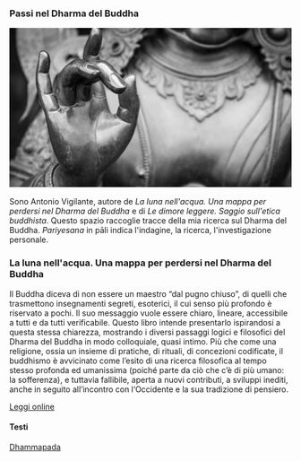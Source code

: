 ### Passi nel Dharma del Buddha

![](mudra.jpg)

Sono Antonio Vigilante, autore de *La luna nell'acqua. Una mappa per perdersi nel Dharma del Buddha* e di *Le dimore leggere. Saggio sull'etica buddhista*. Questo spazio raccoglie tracce della mia ricerca sul Dharma del Buddha. *Pariyesana* in pāli indica l'indagine, la ricerca, l'investigazione personale. 

### La luna nell'acqua. Una mappa per perdersi nel Dharma del Buddha

Il Buddha diceva di non essere un maestro “dal pugno chiuso”, di quelli che trasmettono insegnamenti segreti, esoterici, il cui senso più profondo è riservato a pochi. Il suo messaggio vuole essere chiaro, lineare, accessibile a tutti e da tutti verificabile. Questo libro intende presentarlo ispirandosi a questa stessa chiarezza, mostrando i diversi passaggi logici e filosofici del Dharma del Buddha in modo colloquiale, quasi intimo. Più che come una religione, ossia un insieme di pratiche, di rituali, di concezioni codificate, il buddhismo è avvicinato come l’esito di una ricerca filosofica al tempo stesso profonda ed umanissima (poiché parte da ciò che c’è di più umano: la sofferenza), e tuttavia fallibile, aperta a nuovi contributi, a sviluppi inediti, anche in seguito all’incontro con l‘Occidente e la sua tradizione di pensiero. 

[Leggi online](luna/indice.md)

#### Testi 

[Dhammapada](traduzioni/dhammapada/index.md)
